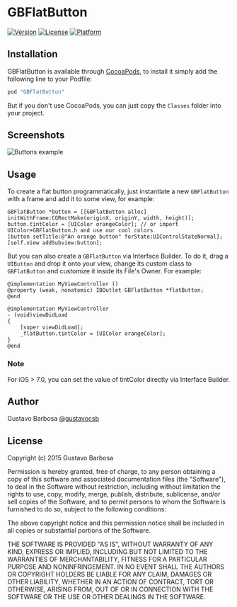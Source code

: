 # GBFlatButton

[![Version](https://img.shields.io/cocoapods/v/GBFlatButton.svg?style=flat)](http://cocoadocs.org/docsets/GBFlatButton)
[![License](https://img.shields.io/cocoapods/l/GBFlatButton.svg?style=flat)](http://cocoadocs.org/docsets/GBFlatButton)
[![Platform](https://img.shields.io/cocoapods/p/GBFlatButton.svg?style=flat)](http://cocoadocs.org/docsets/GBFlatButton)

## Installation

GBFlatButton is available through [CocoaPods](http://cocoapods.org), to install
it simply add the following line to your Podfile:

```ruby
pod "GBFlatButton"
```

But if you don't use CocoaPods, you can just copy the `Classes` folder into your project.

## Screenshots

![Buttons example](https://raw.github.com/barbosa/GBFlatButton/master/screenshot.png)

## Usage

To create a flat button programmatically, just instantiate a new `GBFlatButton` with a frame and add it to some view, for example:

```objc
GBFlatButton *button = [[GBFlatButton alloc] initWithFrame:CGRectMake(originX, originY, width, height)];
button.tintColor = [UIColor orangeColor]; // or import UIColor+GBFlatButton.h and use our cool colors
[button setTitle:@"An orange button" forState:UIControlStateNormal];
[self.view addSubview:button];
```

But you can also create a `GBFlatButton` via Interface Builder. To do it, drag a `UIButton` and drop it onto your view, change its custom class to `GBFlatButton` and customize it inside its File's Owner. For example:

```objc
@implementation MyViewController ()
@property (weak, nonatomic) IBOutlet GBFlatButton *flatButton;
@end

@implementation MyViewController
- (void)viewDidLoad
{
    [super viewDidLoad];
    _flatButton.tintColor = [UIColor orangeColor];
}
@end
```

### Note

For iOS > 7.0, you can set the value of tintColor directly via Interface Builder.

## Author

Gustavo Barbosa [@gustavocsb](http://twitter.com/gustavocsb)

## License

Copyright (c) 2015 Gustavo Barbosa

Permission is hereby granted, free of charge, to any person obtaining a copy
of this software and associated documentation files (the "Software"), to deal
in the Software without restriction, including without limitation the rights
to use, copy, modify, merge, publish, distribute, sublicense, and/or sell
copies of the Software, and to permit persons to whom the Software is
furnished to do so, subject to the following conditions:

The above copyright notice and this permission notice shall be included in
all copies or substantial portions of the Software.

THE SOFTWARE IS PROVIDED "AS IS", WITHOUT WARRANTY OF ANY KIND, EXPRESS OR
IMPLIED, INCLUDING BUT NOT LIMITED TO THE WARRANTIES OF MERCHANTABILITY,
FITNESS FOR A PARTICULAR PURPOSE AND NONINFRINGEMENT. IN NO EVENT SHALL THE
AUTHORS OR COPYRIGHT HOLDERS BE LIABLE FOR ANY CLAIM, DAMAGES OR OTHER
LIABILITY, WHETHER IN AN ACTION OF CONTRACT, TORT OR OTHERWISE, ARISING FROM,
OUT OF OR IN CONNECTION WITH THE SOFTWARE OR THE USE OR OTHER DEALINGS IN
THE SOFTWARE.
